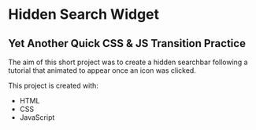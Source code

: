 # Hidden Search Widget
## Yet Another Quick CSS & JS Transition Practice

The aim of this short project was to create a hidden searchbar following a tutorial that animated to appear once an icon was clicked.

This project is created with:
- HTML
- CSS
- JavaScript
